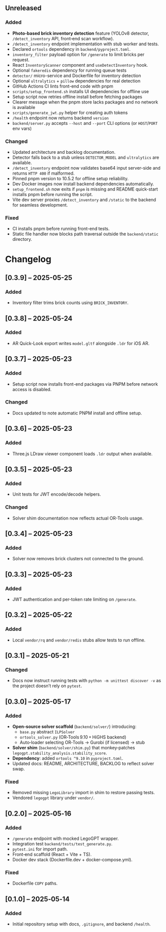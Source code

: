 
## Unreleased
### Added
* **Photo‑based brick inventory detection** feature (YOLOv8 detector, `/detect_inventory` API, front‑end scan workflow).
* `/detect_inventory` endpoint implementation with stub worker and tests.
* Declared `ortools` dependency in `backend/pyproject.toml`.
* `inventory_filter` payload option for `/generate` to limit bricks per request.
* React `InventoryScanner` component and `useDetectInventory` hook.
* Optional `fakeredis` dependency for running queue tests
* `detector/` micro-service and Dockerfile for inventory detection
* Optional `ultralytics` + `pillow` dependencies for real detection
* GitHub Actions CI lints front-end code with pnpm
* `scripts/setup_frontend.sh` installs UI dependencies for offline use
* Setup script now retries offline install before fetching packages
* Clearer message when the pnpm store lacks packages and no network is available
* `scripts/generate_jwt.py` helper for creating auth tokens
* `/health` endpoint now returns backend `version`
* `backend/server.py` accepts `--host` and `--port` CLI options (or `HOST`/`PORT` env vars)

### Changed
* Updated architecture and backlog documentation.
* Detector falls back to a stub unless `DETECTOR_MODEL` and `ultralytics` are available.
* `/detect_inventory` endpoint now validates base64 input server-side and
  returns `HTTP 400` if malformed.
* Pinned pnpm version to 10.5.2 for offline setup reliability.
* Dev Docker images now install backend dependencies automatically.
* `setup_frontend.sh` now exits if `pnpm` is missing and README quick-start
  installs pnpm before running the script.
* Vite dev server proxies `/detect_inventory` and `/static` to the backend for
  seamless development.

### Fixed
* CI installs pnpm before running front-end tests.
* Static file handler now blocks path traversal outside the `backend/static`
  directory.

# Changelog

## [0.3.9] – 2025-05-25
### Added
- Inventory filter trims brick counts using `BRICK_INVENTORY`.

## [0.3.8] – 2025-05-24
### Added
- AR Quick-Look export writes `model.gltf` alongside `.ldr` for iOS AR.

## [0.3.7] – 2025-05-23
### Added
- Setup script now installs front-end packages via PNPM before network access is disabled.
### Changed
- Docs updated to note automatic PNPM install and offline setup.

## [0.3.6] – 2025-05-23
### Added
- Three.js LDraw viewer component loads `.ldr` output when available.

## [0.3.5] – 2025-05-23
### Added
- Unit tests for JWT encode/decode helpers.
### Changed
- Solver shim documentation now reflects actual OR-Tools usage.

## [0.3.4] – 2025-05-23
### Added
- Solver now removes brick clusters not connected to the ground.

## [0.3.3] – 2025-05-23
### Added
- JWT authentication and per-token rate limiting on `/generate`.

## [0.3.2] – 2025-05-22
### Added
- Local `vendor/rq` and `vendor/redis` stubs allow tests to run offline.

## [0.3.1] – 2025-05-21
### Changed
- Docs now instruct running tests with `python -m unittest discover -v` as the
  project doesn’t rely on `pytest`.

## [0.3.0] – 2025-05-17
### Added
- **Open‑source solver scaffold** (`backend/solver/`) introducing:
  - `base.py` abstract `ILPSolver`
  - `ortools_solver.py` (OR‑Tools 9.10 + HiGHS backend)
  - Auto‑loader selecting OR‑Tools → Gurobi (if licensed) → stub
- **Solver shim** (`backend/solver/shim.py`) that monkey‑patches
  `legogpt.stability_analysis.stability_score`.
- **Dependency**: added `ortools ^9.10` in `pyproject.toml`.
- Updated docs: README, ARCHITECTURE, BACKLOG to reflect solver swap.

### Fixed
- Removed missing `LegoLibrary` import in shim to restore passing tests.
 - Vendored `legogpt` library under `vendor/`.

## [0.2.0] – 2025‑05‑16
### Added
- `/generate` endpoint with mocked LegoGPT wrapper.
- Integration test `backend/tests/test_generate.py`.
- `pytest.ini` for import path.
- Front‑end scaffold (React + Vite + TS).
- Docker dev stack (Dockerfile.dev + docker-compose.yml).

### Fixed
- Dockerfile `COPY` paths.

## [0.1.0] – 2025‑05‑14
### Added
- Initial repository setup with docs, `.gitignore`, and backend `/health`.

